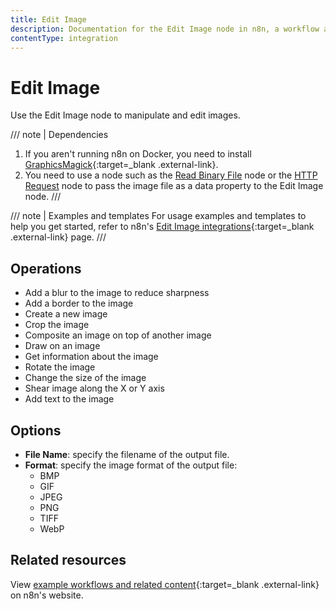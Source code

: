 ```yaml
---
title: Edit Image
description: Documentation for the Edit Image node in n8n, a workflow automation platform. Includes guidance on usage, and links to examples.
contentType: integration
---
```


# Edit Image

Use the Edit Image node to manipulate and edit images.

/// note | Dependencies
1. If you aren't running n8n on Docker, you need to install [GraphicsMagick](http://www.graphicsmagick.org/README.html){:target=_blank .external-link}.  
2. You need to use a node such as the [Read Binary File](/integrations/builtin/core-nodes/n8n-nodes-base.readbinaryfile/) node or the [HTTP Request](/integrations/builtin/core-nodes/n8n-nodes-base.httprequest/) node to pass the image file as a data property to the Edit Image node.
///

///  note  | Examples and templates
For usage examples and templates to help you get started, refer to n8n's [Edit Image integrations](https://n8n.io/integrations/edit-image/){:target=_blank .external-link} page.
///

## Operations

- Add a blur to the image to reduce sharpness
- Add a border to the image
- Create a new image
- Crop the image
- Composite an image on top of another image
- Draw on an image
- Get information about the image
- Rotate the image
- Change the size of the image
- Shear image along the X or Y axis
- Add text to the image



## Options

- **File Name**: specify the filename of the output file.
- **Format**: specify the image format of the output file:
	- BMP
	- GIF
	- JPEG
	- PNG
	- TIFF
	- WebP


## Related resources

View [example workflows and related content](https://n8n.io/integrations/edit-image/){:target=_blank .external-link} on n8n's website.

